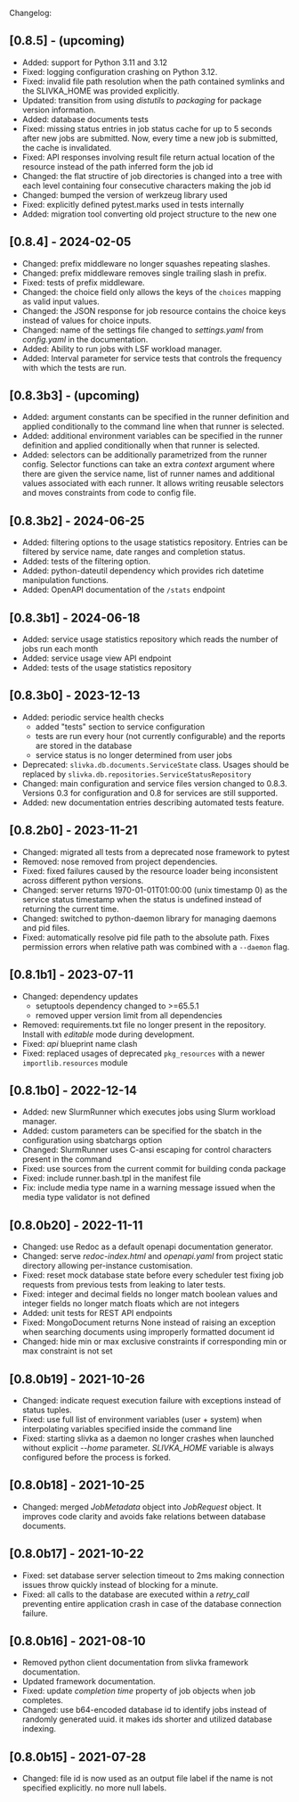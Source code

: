 Changelog:

## [0.8.5] - (upcoming)

- Added: support for Python 3.11 and 3.12
- Fixed: logging configuration crashing on Python 3.12.
- Fixed: invalid file path resolution when the path contained symlinks and the
  SLIVKA_HOME was provided explicitly.
- Updated: transition from using *distutils* to *packaging* for package version
  information.
- Added: database documents tests
- Fixed: missing status entries in job status cache for up to 5 seconds after
  new jobs are submitted. Now, every time a new job is submitted, the cache is
  invalidated.
- Fixed: API responses involving result file return actual location of the
  resource instead of the path inferred form the job id
- Changed: the flat structire of job directories is changed into a tree with
  each level containing four consecutive characters making the job id
- Changed: bumped the version of werkzeug library used
- Fixed: explicitly defined pytest.marks used in tests internally
- Added: migration tool converting old project structure to the new one

## [0.8.4] - 2024-02-05

- Changed: prefix middleware no longer squashes repeating slashes.
- Changed: prefix middleware removes single trailing slash in prefix.
- Fixed: tests of prefix middleware.
- Changed: the choice field only allows the keys of the `choices` mapping as
  valid input values.
- Changed: the JSON response for job resource contains the choice keys instead
  of values for choice inputs.
- Changed: name of the settings file changed to *settings.yaml* from
  *config.yaml* in the documentation.
- Added: Ability to run jobs with LSF workload manager.
- Added: Interval parameter for service tests that controls the frequency with
  which the tests are run.

## [0.8.3b3] - (upcoming)

- Added: argument constants can be specified in the runner definition and
  applied conditionally to the command line when that runner is selected.
- Added: additional environment variables can be specified in the runner
  definition and applied conditionally when that runner is selected.
- Added: selectors can be additionally parametrized from the runner
  config. Selector functions can take an extra *context* argument where
  there are given the service name, list of runner names and additional
  values associated with each runner. It allows writing reusable selectors
  and moves constraints from code to config file.

## [0.8.3b2] - 2024-06-25

- Added: filtering options to the usage statistics repository. Entries can be
  filtered by service name, date ranges and completion status.
- Added: tests of the filtering option.
- Added: python-dateutil dependency which provides rich datetime manipulation
  functions.
- Added: OpenAPI documentation of the `/stats` endpoint

## [0.8.3b1] - 2024-06-18

- Added: service usage statistics repository which reads the number of jobs run
  each month
- Added: service usage view API endpoint
- Added: tests of the usage statistics repository

## [0.8.3b0] - 2023-12-13

- Added: periodic service health checks
    - added "tests" section to service configuration
    - tests are run every hour (not currently configurable) and the reports are
      stored in the database
    - service status is no longer determined from user jobs
- Deprecated: `slivka.db.documents.ServiceState` class. Usages should be
  replaced by `slivka.db.repositories.ServiceStatusRepository`
- Changed: main configuration and service files version changed to 0.8.3.
  Versions 0.3 for configuration and 0.8 for services are still supported.
- Added: new documentation entries describing automated tests feature.

## [0.8.2b0] - 2023-11-21

- Changed: migrated all tests from a deprecated nose framework to pytest
- Removed: nose removed from project dependencies.
- Fixed: fixed failures caused by the resource loader being inconsistent
  across different python versions.
- Changed: server returns 1970-01-01T01:00:00 (unix timestamp 0) as the service
  status timestamp when the status is undefined instead of returning the
  current time.
- Changed: switched to python-daemon library for managing daemons and pid
  files.
- Fixed: automatically resolve pid file path to the absolute path. Fixes
  permission errors when relative path was combined with a `--daemon` flag.

## [0.8.1b1] - 2023-07-11

- Changed: dependency updates
    - setuptools dependency changed to >=65.5.1
    - removed upper version limit from all dependencies
- Removed: requirements.txt file no longer present in the repository.
  Install with _editable_ mode during development.
- Fixed: _api_ blueprint name clash
- Fixed: replaced usages of deprecated `pkg_resources` with a newer
  `importlib.resources` module

## [0.8.1b0] - 2022-12-14

- Added: new SlurmRunner which executes jobs using Slurm workload manager.
- Added: custom parameters can be specified for the sbatch in the
  configuration using sbatchargs option
- Changed: SlurmRunner uses C-ansi escaping for control characters
  present in the command
- Fixed: use sources from the current commit for building conda package
- Fixed: include runner.bash.tpl in the manifest file
- Fix: include media type name in a warning message issued when the
  media type validator is not defined

## [0.8.0b20] - 2022-11-11

- Changed: use Redoc as a default openapi documentation generator.
- Changed: serve _redoc-index.html_ and _openapi.yaml_ from project
  static directory allowing per-instance customisation.
- Fixed: reset mock database state before every scheduler test fixing
  job requests from previous tests from leaking to later tests.
- Fixed: integer and decimal fields no longer match boolean values and
  integer fields no longer match floats which are not integers
- Added: unit tests for REST API endpoints
- Fixed: MongoDocument returns None instead of raising an exception
  when searching documents using improperly formatted document id
- Changed: hide min or max exclusive constraints if corresponding min
  or max constraint is not set

## [0.8.0b19] - 2021-10-26

- Changed: indicate request execution failure with exceptions
  instead of status tuples.
- Fixed: use full list of environment variables (user + system) when
  interpolating variables specified inside the command line
- Fixed: starting slivka as a daemon no longer crashes when launched
  without explicit _--home_ parameter. *SLIVKA_HOME* variable is
  always configured before the process is forked.

## [0.8.0b18] - 2021-10-25

- Changed: merged _JobMetadata_ object into _JobRequest_ object. It
  improves code clarity and avoids fake relations between database
  documents.

## [0.8.0b17] - 2021-10-22

- Fixed: set database server selection timeout to 2ms making
  connection issues throw quickly instead of blocking for a minute.
- Fixed: all calls to the database are executed within a *retry_call*
  preventing entire application crash in case of the database
  connection failure.

## [0.8.0b16] - 2021-08-10

- Removed python client documentation from slivka framework
  documentation.
- Updated framework documentation.
- Fixed: update _completion time_ property of job objects when job
  completes.
- Changed: use b64-encoded database id to identify jobs instead of
  randomly generated uuid. it makes ids shorter and utilized database
  indexing.

## [0.8.0b15] - 2021-07-28

- Changed: file id is now used as an output file label if the name is
  not specified explicitly. no more null labels.
